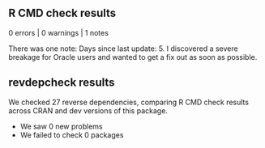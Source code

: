 ## R CMD check results

0 errors | 0 warnings | 1 notes

There was one note: Days since last update: 5.
I discovered a severe breakage for Oracle users and wanted to get a fix out as soon as possible.

## revdepcheck results

We checked 27 reverse dependencies, comparing R CMD check results across CRAN and dev versions of this package.

 * We saw 0 new problems
 * We failed to check 0 packages

